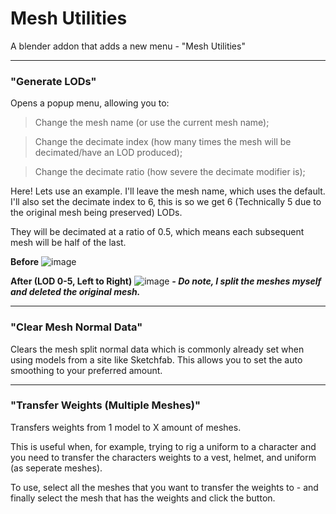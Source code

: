 # Mesh Utilities
A blender addon that adds a new menu - "Mesh Utilities"

---

### "Generate LODs"
Opens a popup menu, allowing you to:

> Change the mesh name (or use the current mesh name);

> Change the decimate index (how many times the mesh will be decimated/have an LOD produced);

> Change the decimate ratio (how severe the decimate modifier is);

Here! Lets use an example. I'll leave the mesh name, which uses the default. I'll also set the decimate index to 6, this is so we get 6 (Technically 5 due to the original mesh being preserved) LODs.

They will be decimated at a ratio of 0.5, which means each subsequent mesh will be half of the last.

**Before**
![image](https://github.com/SilenceIsFatto/Mesh-Utilities/assets/78276788/9a3996f9-8a65-4a8a-8c4e-8d9c4a6f3c90)

**After (LOD 0-5, Left to Right)**
![image](https://github.com/SilenceIsFatto/Mesh-Utilities/assets/78276788/ae62d836-5f40-4534-9a18-6635512eb20d)
***- Do note, I split the meshes myself and deleted the original mesh.***

---

### "Clear Mesh Normal Data"
Clears the mesh split normal data which is commonly already set when using models from a site like Sketchfab. This allows you to set the auto smoothing to your preferred amount.

---

### "Transfer Weights (Multiple Meshes)"
Transfers weights from 1 model to X amount of meshes. 

This is useful when, for example, trying to rig a uniform to a character and you need to transfer the characters weights to a vest, helmet, and uniform (as seperate meshes).

To use, select all the meshes that you want to transfer the weights to - and finally select the mesh that has the weights and click the button.
